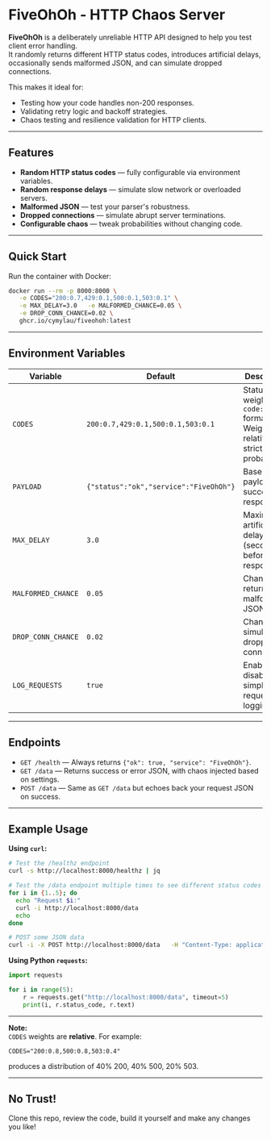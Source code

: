 # FiveOhOh - HTTP Chaos Server

**FiveOhOh** is a deliberately unreliable HTTP API designed to help you test client error handling.  
It randomly returns different HTTP status codes, introduces artificial delays, occasionally sends malformed JSON, and can simulate dropped connections.

This makes it ideal for:
- Testing how your code handles non-200 responses.
- Validating retry logic and backoff strategies.
- Chaos testing and resilience validation for HTTP clients.

---

## Features

- **Random HTTP status codes** — fully configurable via environment variables.
- **Random response delays** — simulate slow network or overloaded servers.
- **Malformed JSON** — test your parser's robustness.
- **Dropped connections** — simulate abrupt server terminations.
- **Configurable chaos** — tweak probabilities without changing code.

---

## Quick Start

Run the container with Docker:

```bash
docker run --rm -p 8000:8000 \
   -e CODES="200:0.7,429:0.1,500:0.1,503:0.1" \
   -e MAX_DELAY=3.0   -e MALFORMED_CHANCE=0.05 \
   -e DROP_CONN_CHANCE=0.02 \
   ghcr.io/cymylau/fiveohoh:latest
```
---

## Environment Variables

| Variable           | Default                                    | Description |
|--------------------|--------------------------------------------|-------------|
| `CODES`            | `200:0.7,429:0.1,500:0.1,503:0.1`           | Status code weights in `code:weight` format. Weights are relative, not strict probabilities. |
| `PAYLOAD`          | `{"status":"ok","service":"FiveOhOh"}`      | Base JSON payload for successful responses. |
| `MAX_DELAY`        | `3.0`                                       | Maximum artificial delay (seconds) before responding. |
| `MALFORMED_CHANCE` | `0.05`                                      | Chance of returning malformed JSON. |
| `DROP_CONN_CHANCE` | `0.02`                                      | Chance of simulating a dropped connection. |
| `LOG_REQUESTS`     | `true`                                      | Enable or disable simple request logging. |

---

## Endpoints

- `GET /health` — Always returns `{"ok": true, "service": "FiveOhOh"}`.
- `GET /data` — Returns success or error JSON, with chaos injected based on settings.
- `POST /data` — Same as `GET /data` but echoes back your request JSON on success.

---

## Example Usage

**Using `curl`:**

```bash
# Test the /healthz endpoint
curl -s http://localhost:8000/healthz | jq

# Test the /data endpoint multiple times to see different status codes
for i in {1..5}; do
  echo "Request $i:"
  curl -i http://localhost:8000/data
  echo
done

# POST some JSON data
curl -i -X POST http://localhost:8000/data   -H "Content-Type: application/json"   -d '{"name": "test-client"}'
```

**Using Python `requests`:**
```python
import requests

for i in range(5):
    r = requests.get("http://localhost:8000/data", timeout=5)
    print(i, r.status_code, r.text)
```

---

**Note:**  
`CODES` weights are **relative**. For example:
```
CODES="200:0.8,500:0.8,503:0.4"
```
produces a distribution of 40% 200, 40% 500, 20% 503.

---
## No Trust!

Clone this repo, review the code, build it yourself and make any changes you like! 
